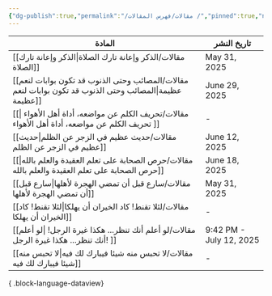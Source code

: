 ```yaml
---
{"dg-publish":true,"permalink":"/مقالات/فهرس المقالات /","pinned":true,"noteIcon":"📑","created":"2025-07-08T00:07:25.210+03:00","updated":"2025-07-13T19:27:06.280+03:00"}
---
```


| المادة                                                                                                     | تاريخ النشر             |
| ---------------------------------------------------------------------------------------------------------- | ----------------------- |
| [[مقالات/الذكر وإعانة تارك الصلاة\|الذكر وإعانة تارك الصلاة]]                                           | May 31, 2025            |
| [[مقالات/المصائب وحتى الذنوب قد تكون بوابات لنعم عظيمة\|المصائب وحتى الذنوب قد تكون بوابات لنعم عظيمة]] | June 29, 2025           |
| [[مقالات/تحريف الكلم عن مواضعه، أداة أهل الأهواء \|تحريف الكلم عن مواضعه، أداة أهل الأهواء ]]           | \-                      |
| [[مقالات/حديث عظيم في الزجر عن الظلم\|حديث عظيم في الزجر عن الظلم]]                                     | June 12, 2025           |
| [[مقالات/حرص الصحابة على تعلم العقيدة والعلم بالله\|حرص الصحابة على تعلم العقيدة والعلم بالله]]         | June 18, 2025           |
| [[مقالات/سارع قبل أن تمضي الهجرة لأهلها\|سارع قبل أن تمضي الهجرة لأهلها]]                               | May 31, 2025            |
| [[مقالات/لئلا تقنط! كاد الخيران أن يهلكا\|لئلا تقنط! كاد الخيران أن يهلكا]]                             | \-                      |
| [[مقالات/لو أعلم أنك تنظر... هكذا غيرة الرجل! \|لو أعلم أنك تنظر... هكذا غيرة الرجل! ]]                 | 9:42 PM - July 12, 2025 |
| [[مقالات/لا تحبس منه شيئا فيبارك لك فيه\|لا تحبس منه شيئا فيبارك لك فيه]]                               | \-                      |

{ .block-language-dataview}
